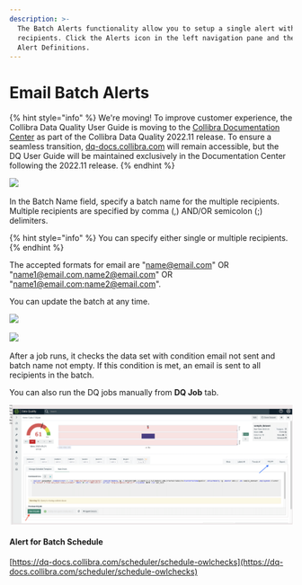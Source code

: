 ```yaml
---
description: >-
  The Batch Alerts functionality allow you to setup a single alert with multiple
  recipients. Click the Alerts icon in the left navigation pane and then click
  Alert Definitions.
---
```


# Email Batch Alerts

{% hint style="info" %}
We're moving! To improve customer experience, the Collibra Data Quality User Guide is moving to the [Collibra Documentation Center](https://productresources.collibra.com/docs/collibra/latest/Content/Home.htm) as part of the Collibra Data Quality 2022.11 release. To ensure a seamless transition, [dq-docs.collibra.com](../) will remain accessible, but the DQ User Guide will be maintained exclusively in the Documentation Center following the 2022.11 release.&#x20;
{% endhint %}

![](../.gitbook/assets/Multiple\_Recipients\_0.png)

In the Batch Name field, specify a batch name for the multiple recipients. Multiple recipients are specified by comma (,) AND/OR semicolon (;) delimiters.

{% hint style="info" %}
You can specify either single or multiple recipients.
{% endhint %}

The accepted formats for email are "[name@email.com](mailto:name@email.com)" OR "[name1@email.com](mailto:name1@email.com)[,name2@email.com](mailto:,name2@email.com)" OR "[name1@email.com](mailto:name1@email.com)[;name2@email.com](mailto:,name2@email.com)".

You can update the batch at any time.

![](../.gitbook/assets/multiple\_recipient\_2.png)

![](../.gitbook/assets/multiple\_recipient\_3.png)

After a job runs, it checks the data set with condition email not sent and batch name not empty. If this condition is met, an email is sent to all recipients in the batch.

You can also run the DQ jobs manually from **DQ Job** tab.

![](<../.gitbook/assets/Screen Shot 2022-03-21 at 1.01.45 PM.png>)

#### Alert for Batch Schedule

[https://dq-docs.collibra.com/scheduler/schedule-owlchecks](https://dq-docs.collibra.com/scheduler/schedule-owlchecks)
